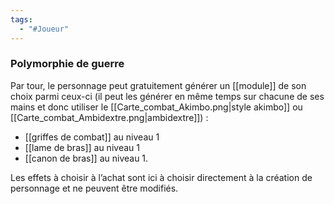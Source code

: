 ```yaml
---
tags:
  - "#Joueur"
---
```

### Polymorphie de guerre
Par tour, le personnage peut gratuitement générer un [[module]] de son choix parmi ceux-ci (il peut les générer en même temps sur chacune de ses mains et donc utiliser le [[Carte_combat_Akimbo.png|style akimbo]] ou [[Carte_combat_Ambidextre.png|ambidextre]]) :

- [[griffes de combat]] au niveau 1
- [[lame de bras]] au niveau 1
- [[canon de bras]] au niveau 1.

Les effets à choisir à l’achat sont ici à choisir directement à la création de personnage et ne peuvent être modifiés.
